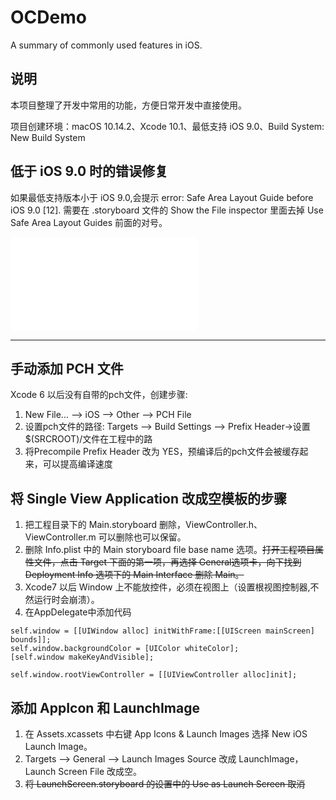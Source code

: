 # OCDemo
A summary of commonly used features in iOS.

## 说明
本项目整理了开发中常用的功能，方便日常开发中直接使用。

项目创建环境：macOS 10.14.2、Xcode 10.1、最低支持 iOS 9.0、Build System: New Build System

## 低于 iOS 9.0 时的错误修复
如果最低支持版本小于 iOS 9.0,会提示 error: Safe Area Layout Guide before iOS 9.0 [12]. 需要在 .storyboard 文件的 Show the File inspector 里面去掉 Use Safe Area Layout Guides 前面的对号。

![图片](./MDImage/1.pgn)

***

## 手动添加 PCH 文件 

Xcode 6 以后没有自带的pch文件，创建步骤:  
1. New File... --> iOS --> Other --> PCH File  
2. 设置pch文件的路径: Targets --> Build Settings --> Prefix Header->设置 $(SRCROOT)/文件在工程中的路  
3. 将Precompile Prefix Header 改为 YES，预编译后的pch文件会被缓存起来，可以提高编译速度

## 将 Single View Application 改成空模板的步骤

1. 把工程目录下的 Main.storyboard 删除，ViewController.h、ViewController.m 可以删除也可以保留。
2. 删除 Info.plist 中的 Main storyboard file base name  选项。~~打开工程项目属性文件，点击 Target 下面的第一项，再选择 General选项卡，向下找到 Deployment Info 选项下的 Main Interface 删除 Main。~~
3. Xcode7 以后 Window 上不能放控件，必须在视图上（设置根视图控制器,不然运行时会崩溃）。
4. 在AppDelegate中添加代码

```
self.window = [[UIWindow alloc] initWithFrame:[[UIScreen mainScreen] bounds]];
self.window.backgroundColor = [UIColor whiteColor];
[self.window makeKeyAndVisible];

self.window.rootViewController = [[UIViewController alloc]init];
```

## 添加 AppIcon 和 LaunchImage

1. 在 Assets.xcassets 中右键 App Icons & Launch Images 选择 New iOS Launch Image。
2. Targets --> General -->  Launch Images Source 改成 LaunchImage，Launch Screen File 改成空。
3. ~~将 LaunchScreen.storyboard 的设置中的 Use as Launch Screen 取消~~

